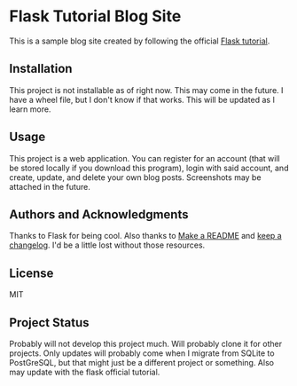 # Flask Tutorial Blog Site

This is a sample blog site created by following the official [Flask tutorial](https://flask.palletsprojects.com/en/2.0.x/tutorial/).

## Installation

This project is not installable as of right now. This may come in the future. I have a wheel file, but I don't know if that works. This will be updated as I learn more.

## Usage

This project is a web application. You can register for an account (that will be stored locally if you download this program), login with said account, and create, update, and delete your own blog posts.
Screenshots may be attached in the future.

## Authors and Acknowledgments

Thanks to Flask for being cool. Also thanks to [Make a README](https://www.makeareadme.com/) and [keep a changelog](https://keepachangelog.com/en/1.0.0/). I'd be a little lost without those resources.

## License

MIT 

## Project Status

Probably will not develop this project much. Will probably clone it for other projects.
Only updates will probably come when I migrate from SQLite to PostGreSQL, but that might just be a different project or something. Also may update with the flask official tutorial.